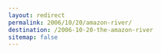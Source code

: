 ```yaml
---
layout: redirect
permalink: 2006/10/20/amazon-river/
destination: /2006-10-20-the-amazon-river
sitemap: false
---
```

